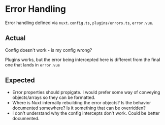 # Error Handling

Error handling defined via `nuxt.config.ts`, `plugins/errors.ts`, `error.vue`.

## Actual

Config doesn't work - is my config wrong?

Plugins works, but the error being intercepted here is different from the final one that lands in `error.vue`

## Expected

* Error properties should propigate.  I would prefer some way of conveying objects/arrays so they can be formatted.
* Where is Nuxt internally rebuilding the error objects?  Is the behavior documented somewhere?  Is it something that can be overridden?
* I don't understand why the config intercepts don't work.  Could be better documented.
